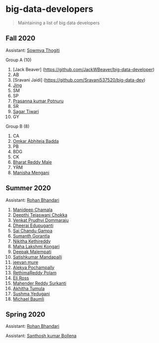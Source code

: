 # big-data-developers

> Maintaining a list of big data developers

## Fall 2020

Assistant: [Sowmya Thogiti](https://github.com/sowmyathogiti/BIO-DATA)

Group A (10)

1. [Jack Beaver] (https://github.com/JackWBeaver/big-data-developer)
1. AB
1. [Sravani Jaidi] (https://github.com/Sravani537520/big-data-dev)
1. [Jing](https://github.com/JingLi521864/big-data-dev)
1. SM
1. SP
1. [Prasanna kumar Potnuru](https://github.com/prasu93/about-me)
1. SR
1. [Sagar Tiwari](https://github.com/005sagar/big-data)
1. GY

Group B (8)

1. CA
1. [Omkar Abhiteja Badda](https://github.com/abhiteja29/big-data-developer)
1. PB
1. BDG
1. CK
1. [Bharat Reddy Male](https://github.com/bharat-reddy-male)
1. YRM
1. [Manisha Mengani](https://github.com/Manisha-Mengani/big-data-dev)


## Summer 2020

Assistant: [Rohan Bhandari](https://github.com/rohan6471/big-data-developer)

1. [Manideep Chamala](https://github.com/manideepchamala/big-data-developers)
2. [Deepthi Tejaswani Chokka](https://github.com/Deepthi1003/big-data-developer)
3. [Venkat Prudhvi Dommaraju](https://github.com/prudhvi15/big-data-developer)
4. [Dheeraj Edupuganti](https://github.com/Dheeraj0327/big-data-dev)
5. [Sai Chandu Gampa](https://github.com/saichandugampa/big-data-developer)
6. [Sumanth Gorantla](https://github.com/gorantla96/big-data-developers)
7. [Nikitha Kethireddy](https://github.com/nikithakethireddy1996/big-data-dev)
8. [Maha Lakshmi Kongari](https://github.com/MAHALAKSHMIKONGARI/big-data-dev)
9. [Deepak Malempati](https://github.com/Deepakmalempati/about-me)
10. [Satishkumar Mandapalli](https://github.com/mandapallisatish64/big-data-developer)
11. [jeevan mure](https://github.com/jeevanreddymure/big-data-developer)
12. [Alekya Pochampally](https://github.com/AlekyaPochampally/big-data-dev)
13. [RethimaReddy Polam](https://github.com/Rethima-Reddy/big-data-dev)
14. [Eli Ross](https://github.com/eliross84/big-data-dev)
15. [Mahender Reddy Surkanti](https://github.com/Mahender1166/big-data-developer)
16. [Akhitha Tumula](https://github.com/thumula-akhitha/big-data-dev)
17. [Sushma Yedugani](https://github.com/sushma95/big-data-developer)
18. [Michael Baumli](https://github.com/MichaelJBaumli/big-data-developer)


## Spring 2020

Assistant: [Rohan Bhandari](https://github.com/rohan6471/big-data-developer)

Assistant: [Santhosh kumar Bollena](https://github.com/santhoshkumarbollena)


